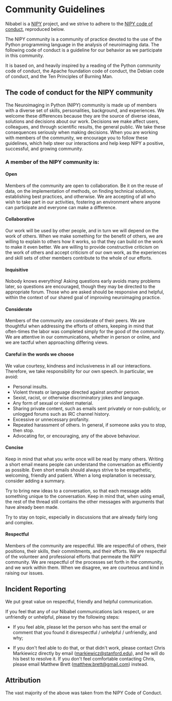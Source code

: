 # Community Guidelines

Nibabel is a [NIPY](https://nipy.org) project, and we strive to adhere to the
[NIPY code of conduct](https://nipy.org/conduct.html), reproduced below.

The NIPY community is a community of practice devoted to the use of the Python programming language
in the analysis of neuroimaging data. The following code of conduct is a guideline for our behavior
as we participate in this community.

It is based on, and heavily inspired by a reading of the Python community code of conduct, the
Apache foundation code of conduct, the Debian code of conduct, and the Ten Principles of Burning
Man.

## The code of conduct for the NIPY community

The Neuroimaging in Python (NIPY) community is made up of members with a diverse set of skills,
personalities, background, and experiences. We welcome these differences because they are the
source of diverse ideas, solutions and decisions about our work. Decisions we make affect users,
colleagues, and through scientific results, the general public. We take these consequences
seriously when making decisions. When you are working with members of the community, we encourage
you to follow these guidelines, which help steer our interactions and help keep NIPY a positive,
successful, and growing community.

### A member of the NIPY community is:

#### Open

Members of the community are open to collaboration. Be it on the reuse of data, on the
implementation of methods, on finding technical solutions, establishing best practices, and
otherwise. We are accepting of all who wish to take part in our activities, fostering an
environment where anyone can participate and everyone can make a difference.

#### Collaborative

Our work will be used by other people, and in turn we will depend on the work of others. When we
make something for the benefit of others, we are willing to explain to others how it works, so that
they can build on the work to make it even better. We are willing to provide constructive criticism
on the work of others and accept criticism of our own work, as the experiences and skill sets of
other members contribute to the whole of our efforts.

#### Inquisitive

Nobody knows everything! Asking questions early avoids many problems later, so questions are
encouraged, though they may be directed to the appropriate forum. Those who are asked should be
responsive and helpful, within the context of our shared goal of improving neuroimaging practice.

#### Considerate

Members of the community are considerate of their peers. We are thoughtful when addressing the
efforts of others, keeping in mind that often-times the labor was completed simply for the good of
the community. We are attentive in our communications, whether in person or online, and we are
tactful when approaching differing views.

#### Careful in the words we choose

We value courtesy, kindness and inclusiveness in all our interactions. Therefore, we take
responsibility for our own speech. In particular, we avoid:

 * Personal insults.
 * Violent threats or language directed against another person.
 * Sexist, racist, or otherwise discriminatory jokes and language.
 * Any form of sexual or violent material.
 * Sharing private content, such as emails sent privately or non-publicly, or unlogged forums such
   as IRC channel history.
 * Excessive or unnecessary profanity.
 * Repeated harassment of others. In general, if someone asks you to stop, then stop.
 * Advocating for, or encouraging, any of the above behaviour.

#### Concise

Keep in mind that what you write once will be read by many others. Writing a short email means
people can understand the conversation as efficiently as possible. Even short emails should always
strive to be empathetic, welcoming, friendly and patient. When a long explanation is necessary,
consider adding a summary.

Try to bring new ideas to a conversation, so that each message adds something unique to the
conversation. Keep in mind that, when using email, the rest of the thread still contains the other
messages with arguments that have already been made.

Try to stay on topic, especially in discussions that are already fairly long and complex.

#### Respectful

Members of the community are respectful. We are respectful of others, their positions, their
skills, their commitments, and their efforts. We are respectful of the volunteer and professional
efforts that permeate the NIPY community. We are respectful of the processes set forth in the
community, and we work within them. When we disagree, we are courteous and kind in raising our
issues.

## Incident Reporting

We put great value on respectful, friendly and helpful communication.

If you feel that any of our Nibabel communications lack respect, or are unfriendly or unhelpful,
please try the following steps:

* If you feel able, please let the person who has sent the email or comment that you found it
  disrespectful / unhelpful / unfriendly, and why;

* If you don't feel able to do that, or that didn't work, please contact Chris Markiewicz directly
  by email (<markiewicz@stanford.edu>), and he will do his best to resolve it.
  If you don't feel comfortable contacting Chris, please email Matthew Brett
  (<matthew.brett@gmail.com>) instead.

## Attribution

The vast majority of the above was taken from the NIPY Code of Conduct.
